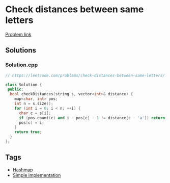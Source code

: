 # Check distances between same letters

[Problem link](https://leetcode.com/problems/check-distances-between-same-letters/)

## Solutions


### Solution.cpp
```cpp
// https://leetcode.com/problems/check-distances-between-same-letters/

class Solution {
 public:
  bool checkDistances(string s, vector<int>& distance) {
    map<char, int> pos;
    int n = s.size();
    for (int i = 0; i < n; ++i) {
      char c = s[i];
      if (pos.count(c) and i - pos[c] - 1 != distance[c - 'a']) return false;
      pos[c] = i;
    }
    return true;
  }
};
```
## Tags

* [Hashmap](/README.md#Hashmap)
* [Simple implementation](/README.md#Simple_implementation)
